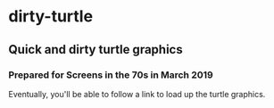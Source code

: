 # dirty-turtle
## Quick and dirty turtle graphics
### Prepared for Screens in the 70s in March 2019

Eventually, you'll be able to follow a link to load up the turtle graphics.